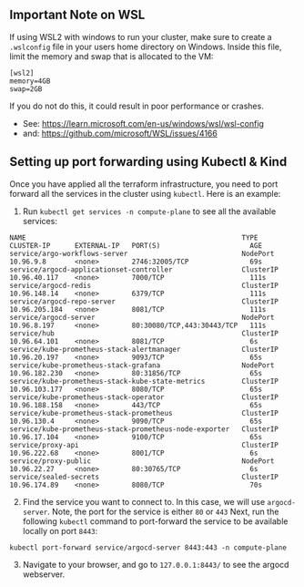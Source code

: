 ## Important Note on WSL
If using WSL2 with windows to run your cluster, make sure to create a `.wslconfig` file in your users home directory on Windows. Inside this file, limit the memory and swap that is allocated to the VM:

```
[wsl2]
memory=4GB
swap=2GB
```

If you do not do this, it could result in poor performance or crashes. 

* See: https://learn.microsoft.com/en-us/windows/wsl/wsl-config
* and: https://github.com/microsoft/WSL/issues/4166

## Setting up port forwarding using Kubectl & Kind
Once you have applied all the terraform infrastructure, you need to port forward all the services in the cluster using `kubectl`. Here is an example:

1. Run `kubectl get services -n compute-plane` to see all the available services:
```
NAME                                                     TYPE        CLUSTER-IP      EXTERNAL-IP   PORT(S)                      AGE
service/argo-workflows-server                            NodePort    10.96.9.8       <none>        2746:32005/TCP               69s
service/argocd-applicationset-controller                 ClusterIP   10.96.40.117    <none>        7000/TCP                     111s
service/argocd-redis                                     ClusterIP   10.96.148.14    <none>        6379/TCP                     111s
service/argocd-repo-server                               ClusterIP   10.96.205.184   <none>        8081/TCP                     111s
service/argocd-server                                    NodePort    10.96.8.197     <none>        80:30080/TCP,443:30443/TCP   111s
service/hub                                              ClusterIP   10.96.64.101    <none>        8081/TCP                     6s
service/kube-prometheus-stack-alertmanager               ClusterIP   10.96.20.197    <none>        9093/TCP                     65s
service/kube-prometheus-stack-grafana                    NodePort    10.96.182.230   <none>        80:31856/TCP                 65s
service/kube-prometheus-stack-kube-state-metrics         ClusterIP   10.96.103.177   <none>        8080/TCP                     65s
service/kube-prometheus-stack-operator                   ClusterIP   10.96.188.158   <none>        443/TCP                      65s
service/kube-prometheus-stack-prometheus                 ClusterIP   10.96.130.4     <none>        9090/TCP                     65s
service/kube-prometheus-stack-prometheus-node-exporter   ClusterIP   10.96.17.104    <none>        9100/TCP                     65s
service/proxy-api                                        ClusterIP   10.96.222.68    <none>        8001/TCP                     6s
service/proxy-public                                     NodePort    10.96.22.27     <none>        80:30765/TCP                 6s
service/sealed-secrets                                   ClusterIP   10.96.174.89    <none>        8080/TCP                     70s
```

2. Find the service you want to connect to. In this case, we will use `argocd-server`. Note, the port for the service is either `80` or `443` Next, run the following `kubectl` command to port-forward the service to be available locally on port `8443`:

```
kubectl port-forward service/argocd-server 8443:443 -n compute-plane
```

3. Navigate to your browser, and go to `127.0.0.1:8443/` to see the argocd webserver.

